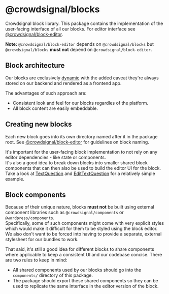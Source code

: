 # @crowdsignal/blocks

Crowdsignal block library. This package contains the implementation of the user-facing interface of all our blocks. For editor interface see [@crowdsignal/block-editor](../block-editor).

**Note:** `@crowdsignal/block-editor` depends on `@crowdsignal/blocks` but `@crowdsignal/blocks` **must not** depend on `@crowdsignal/block-editor`.

## Block architecture

Our blocks are exclusively [dynamic](https://developer.wordpress.org/block-editor/how-to-guides/block-tutorial/creating-dynamic-blocks/) with the added caveat they're always stored on our backend and rendered as a frontend app.  

The advantages of such approach are:

- Consistent look and feel for our blocks regardles of the platform.
- All block content are easily embeddable.

## Creating new blocks

Each new block goes into its own directory named after it in the package root. See [@crowdsignal/block-editor](../block-editor) for guidelines on block naming.  

It's important for the user-facing block implementation to not rely on any editor dependencies - like state or components.  
It's also a good idea to break down blocks into smaller shared block components that can then also be used to build the editor UI for the block. Take a look at [TextQuestion](./src/text-question/index.js) and [EditTextQuestion](../block-editor/src/text-question/edit.js) for a relatively simple example.

## Block components

Because of their unique nature, blocks **must not** be built using external component libraries such as `@crowdsignal/components` or `@wordpress/components`.  
Specifically, some of such components might come with very explicit styles which would make it difficult for them to be styled using the block editor. We also don't want to be forced into having to provide a separate, external stylesheet for our bundles to work.

That said, it's still a good idea for different blocks to share components where applicable to keep a consistent UI and our codebase concise. There are two rules to keep in mind:

- All shared components used by our blocks should go into the `components/` directory of this package.
- The package should export these shared components so they can be used to replicate the same interface in the editor version of the block.
